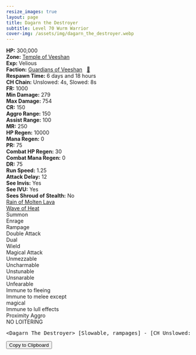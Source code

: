```yaml
---
resize_images: true
layout: page
title: Dagarn the Destroyer
subtitle: Level 70 Wurm Warrior
cover-img: /assets/img/dagarn_the_destroyer.webp
---
```


<div class="info-section">
<div class="info-item"><strong>HP:</strong> 300,000</div>
<div class="info-item"><strong>Zone:</strong> <a href="https://www.pqdi.cc/zone/124" target="_blank">Temple of Veeshan</a></div>
<div class="info-item"><strong>Exp:</strong> Velious</div>
<div class="info-item"><strong>Faction:</strong> <a href="https://www.pqdi.cc/faction/467" target="_blank">Guardians of Veeshan</a>&nbsp;&nbsp;&nbsp;<a href="https://www.pqdi.cc/npc/124011" target="_blank" title="View NPC on PQDI">🔗</a></div>
</div>

<div class="info-lockout">
<div class="info-lockoutitem"><strong>Respawn Time:</strong> 6 days and 18 hours</div>
<div class="info-lockoutitem"><strong>CH Chain:</strong> Unslowed: 4s, Slowed: 8s</div>
</div>

<div class="stats-grid">
<div class="stats-row">
<div class="stats-cell"><strong>FR:</strong> 1000</div>
<div class="stats-cell"><strong>Min Damage:</strong> 279</div>
<div class="stats-cell"><strong>Max Damage:</strong> 754</div>
</div>
<div class="stats-row">
<div class="stats-cell"><strong>CR:</strong> 150</div>
<div class="stats-cell"><strong>Aggro Range:</strong> 150</div>
<div class="stats-cell"><strong>Assist Range:</strong> 100</div>
</div>
<div class="stats-row">
<div class="stats-cell"><strong>MR:</strong> 250</div>
<div class="stats-cell"><strong>HP Regen:</strong> 10000</div>
<div class="stats-cell"><strong>Mana Regen:</strong> 0</div>
</div>
<div class="stats-row">
<div class="stats-cell"><strong>PR:</strong> 75</div>
<div class="stats-cell"><strong>Combat HP Regen:</strong> 30</div>
<div class="stats-cell"><strong>Combat Mana Regen:</strong> 0</div>
</div>
<div class="stats-row">
<div class="stats-cell"><strong>DR:</strong> 75</div>
<div class="stats-cell"><strong>Run Speed:</strong> 1.25</div>
<div class="stats-cell"><strong>Attack Delay:</strong> 12</div>
</div>
<div class="stats-row">
<div class="stats-cell"><strong>See Invis:</strong> Yes</div>
<div class="stats-cell"><strong>See IVU:</strong> Yes</div>
<div class="stats-cell"><strong>Sees Shroud of Stealth:</strong> No</div>
</div>
</div>

<div class="spell-grid">
<div class="spell-cell"><a href="https://www.pqdi.cc/spell/1488" target="_blank">Rain of Molten Lava</a></div>
<div class="spell-cell"><a href="https://www.pqdi.cc/spell/1490" target="_blank">Wave of Heat</a></div>
</div>

<div class="ability-grid">
<div class="ability-cell">Summon</div>
<div class="ability-cell">Enrage</div>
<div class="ability-cell">Rampage</div>
<div class="ability-cell">Double Attack</div>
<div class="ability-cell">Dual</div>
<div class="ability-cell">Wield</div>
<div class="ability-cell">Magical Attack</div>
<div class="ability-cell">Unmezzable</div>
<div class="ability-cell">Uncharmable</div>
<div class="ability-cell">Unstunable</div>
<div class="ability-cell">Unsnarable</div>
<div class="ability-cell">Unfearable</div>
<div class="ability-cell">Immune to fleeing</div>
<div class="ability-cell">Immune to melee except</div>
<div class="ability-cell">magical</div>
<div class="ability-cell">Immune to lull effects</div>
<div class="ability-cell">Proximity Aggro</div>
<div class="ability-cell">NO LOITERING</div>
</div>

<div class="copy-text-container"><pre class="copy-text-content" id="copy-box">&lt;Dagarn The Destroyer&gt; [Slowable, rampages] - [CH Unslowed: 4s, Slowed: 8s] // Wave of Heat (PBOAE, 250 rng, FR, -150 check, 12s CD): 200 dmg // Rain of Molten Lava (PBAOE, 250 rng, FR, -100 check, 12s CD): 300 dmg</pre><button class="copy-button" onclick="copyText('copy-box')">Copy to Clipboard</button></div>